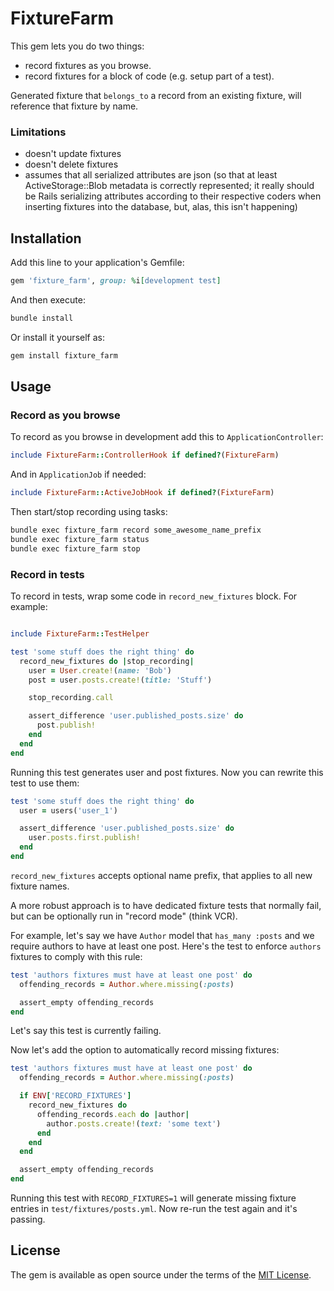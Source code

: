 # FixtureFarm

This gem lets you do two things:

- record fixtures as you browse.
- record fixtures for a block of code (e.g. setup part of a test).

Generated fixture that `belongs_to` a record from an existing fixture, will reference that fixture by name.

### Limitations

- doesn't update fixtures
- doesn't delete fixtures
- assumes that all serialized attributes are json (so that at least ActiveStorage::Blob metadata is correctly represented; it really should be Rails serializing attributes according to their respective coders when inserting fixtures into the database, but, alas, this isn't happening)

## Installation

Add this line to your application's Gemfile:

```ruby
gem 'fixture_farm', group: %i[development test]
```

And then execute:

```bash
bundle install
```

Or install it yourself as:

```bash
gem install fixture_farm
```

## Usage

### Record as you browse

To record as you browse in development add this to `ApplicationController`:

```ruby
include FixtureFarm::ControllerHook if defined?(FixtureFarm)
```

And in `ApplicationJob` if needed:

```ruby
include FixtureFarm::ActiveJobHook if defined?(FixtureFarm)
```

Then start/stop recording using tasks:

```bash
bundle exec fixture_farm record some_awesome_name_prefix
bundle exec fixture_farm status
bundle exec fixture_farm stop
```

### Record in tests

To record in tests, wrap some code in `record_new_fixtures` block. For example:

```ruby

include FixtureFarm::TestHelper

test 'some stuff does the right thing' do
  record_new_fixtures do |stop_recording|
    user = User.create!(name: 'Bob')
    post = user.posts.create!(title: 'Stuff')

    stop_recording.call

    assert_difference 'user.published_posts.size' do
      post.publish!
    end
  end
end
```

Running this test generates user and post fixtures. Now you can rewrite this test to use them:

```ruby
test 'some stuff does the right thing' do
  user = users('user_1')

  assert_difference 'user.published_posts.size' do
    user.posts.first.publish!
  end
end
```

`record_new_fixtures` accepts optional name prefix, that applies to all new fixture names.

A more robust approach is to have dedicated fixture tests that normally fail, but can be optionally run in "record mode" (think VCR).

For example, let's say we have `Author` model that `has_many :posts` and we require authors to have at least one post. Here's the test to enforce `authors` fixtures to comply with this rule:

```ruby
test 'authors fixtures must have at least one post' do
  offending_records = Author.where.missing(:posts)

  assert_empty offending_records
end
```

Let's say this test is currently failing.

Now let's add the option to automatically record missing fixtures:

```ruby
test 'authors fixtures must have at least one post' do
  offending_records = Author.where.missing(:posts)

  if ENV['RECORD_FIXTURES']
    record_new_fixtures do
      offending_records.each do |author|
        author.posts.create!(text: 'some text')
      end
    end
  end

  assert_empty offending_records
end
```

Running this test with `RECORD_FIXTURES=1` will generate missing fixture entries in `test/fixtures/posts.yml`. Now re-run the test again and it's passing.

## License
The gem is available as open source under the terms of the [MIT License](https://opensource.org/licenses/MIT).
